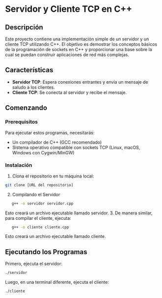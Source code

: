 # Servidor y Cliente TCP en C++

## Descripción

Este proyecto contiene una implementación simple de un servidor y un cliente TCP utilizando C++. El objetivo es demostrar los conceptos básicos de la programación de sockets en C++ y proporcionar una base sobre la cual se puedan construir aplicaciones de red más complejas.


## Características

- **Servidor TCP**: Espera conexiones entrantes y envía un mensaje de saludo a los clientes.
- **Cliente TCP**: Se conecta al servidor y recibe el mensaje.

## Comenzando

### Prerequisitos

Para ejecutar estos programas, necesitarás:
- Un compilador de C++ (GCC recomendado)
- Sistema operativo compatible con sockets TCP (Linux, macOS, Windows con Cygwin/MinGW)

### Instalación

1. Clona el repositorio en tu máquina local:
  ```bash
  git clone [URL del repositorio]
  ```
2. Compilando el Servidor
  ```bash
     g++ -o servidor servidor.cpp
  ```
Esto creará un archivo ejecutable llamado servidor.
3. De manera similar, para compilar el cliente, ejecuta:

```bash
   g++ -o cliente cliente.cpp
```

Esto creará un archivo ejecutable llamado cliente.

## Ejecutando los Programas

Primero, ejecuta el servidor:

```bash 
./servidor
```

Luego, en una terminal diferente, ejecuta el cliente:

```bash 
./cliente
```
